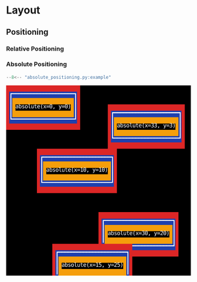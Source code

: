 # Layout

## Positioning

### Relative Positioning

### Absolute Positioning

```python
--8<-- "absolute_positioning.py:example"
```

![Absolute Positioning](../examples/absolute-positioning.svg)
